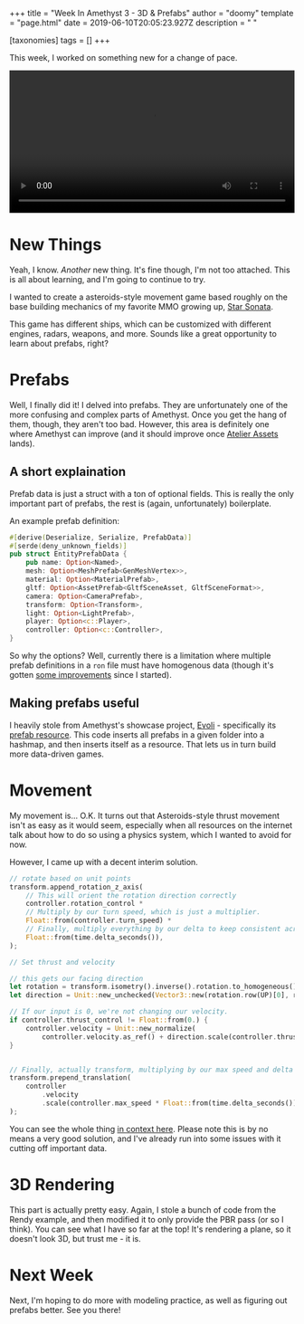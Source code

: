 +++
title = "Week In Amethyst 3 - 3D & Prefabs"
author = "doomy"
template = "page.html"
date = 2019-06-10T20:05:23.927Z
description = " "

[taxonomies]
tags = []
+++

This week, I worked on something new for a change of pace. 

<video width="100%" controls>
    <source src="/uploads/fixed.mp4" type="video/mp4">
    Your browser does not support the video tag.
</video>

# New Things

Yeah, I know. *Another* new thing. It's fine though, I'm not too attached. This is all about learning, and I'm going to continue to try.

I wanted to create a asteroids-style movement game based roughly on the base building mechanics of my favorite MMO growing up, [Star Sonata](https://www.starsonata.com/).

This game has different ships, which can be customized with different engines, radars, weapons, and more. Sounds like a great opportunity to learn about prefabs, right?

# Prefabs

Well, I finally did it! I delved into prefabs. They are unfortunately one of the more confusing and complex parts of Amethyst. Once you get the hang of them, though, they aren't too bad. However, this area is definitely one where Amethyst can improve (and it should improve once [Atelier Assets](https://github.com/amethyst/atelier-assets) lands).

## A short explaination
Prefab data is just a struct with a ton of optional fields. This is really the only important part of prefabs, the rest is (again, unfortunately) boilerplate.

An example prefab definition: 

```rs
#[derive(Deserialize, Serialize, PrefabData)]
#[serde(deny_unknown_fields)]
pub struct EntityPrefabData {
    pub name: Option<Named>,
    mesh: Option<MeshPrefab<GenMeshVertex>>,
    material: Option<MaterialPrefab>,
    gltf: Option<AssetPrefab<GltfSceneAsset, GltfSceneFormat>>,
    camera: Option<CameraPrefab>,
    transform: Option<Transform>,
    light: Option<LightPrefab>,
    player: Option<c::Player>,
    controller: Option<c::Controller>,
}
```

So why the options? Well, currently there is a limitation where multiple prefab definitions in a `ron` file must have homogenous data (though it's gotten [some improvements](https://github.com/amethyst/amethyst/pull/1625) since I started).

## Making prefabs useful

I heavily stole from Amethyst's showcase project, [Evoli](https://github.com/amethyst/evoli) - specifically its [prefab resource](https://github.com/amethyst/evoli/blob/master/src/resources/prefabs.rs). This code inserts all prefabs in a given folder into a hashmap, and then inserts itself as a resource. That lets us in turn build more data-driven games.

# Movement

My movement is... O.K. It turns out that Asteroids-style thrust movement isn't as easy as it would seem, especially when all resources on the internet talk about how to do so using a physics system, which I wanted to avoid for now.

However, I came up with a decent interim solution. 

```rs
// rotate based on unit points
transform.append_rotation_z_axis(
    // This will orient the rotation direction correctly
    controller.rotation_control *
    // Multiply by our turn speed, which is just a multiplier.
    Float::from(controller.turn_speed) *
    // Finally, multiply everything by our delta to keep consistent across framerates
    Float::from(time.delta_seconds()),
);

// Set thrust and velocity

// this gets our facing direction
let rotation = transform.isometry().inverse().rotation.to_homogeneous();
let direction = Unit::new_unchecked(Vector3::new(rotation.row(UP)[0], rotation.row(UP)[1], Float::from(0.)));

// If our input is 0, we're not changing our velocity.
if controller.thrust_control != Float::from(0.) {
    controller.velocity = Unit::new_normalize(
        controller.velocity.as_ref() + direction.scale(controller.thrust_control * controller.acceleration));
}


// Finally, actually transform, multiplying by our max speed and delta
transform.prepend_translation(
    controller
        .velocity
        .scale(controller.max_speed * Float::from(time.delta_seconds())),
);
```

You can see the whole thing [in context here](https://github.com/piedoom/s/blob/master/src/systems/controller.rs). Please note this is by no means a very good solution, and I've already run into some issues with it cutting off important data.

# 3D Rendering

This part is actually pretty easy. Again, I stole a bunch of code from the Rendy example, and then modified it to only provide the PBR pass (or so I think). You can see what I have so far at the top! It's rendering a plane, so it doesn't look 3D, but trust me - it is. 

# Next Week

Next, I'm hoping to do more with modeling practice, as well as figuring out prefabs better. See you there!